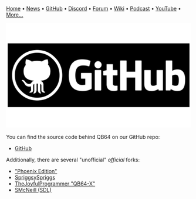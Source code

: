 [Home](https://qb64.com) • [News](news.md) • [GitHub](github.md) • [Discord](discord.md) • [Forum](forum.md) • [Wiki](wiki.md) • [Podcast](podcast.md) • [YouTube](youtube.md) • [More...](more.md)

![GitHub](images/github.png)

You can find the source code behind QB64 on our GitHub repo:

- [GitHub](https://github.com/QB64Team/qb64)

Additionally, there are several "unofficial" *official* forks:

- ["Phoenix Edition"](https://github.com/QB64-Phoenix-Edition/QB64pe/)
- [SpriggsySpriggs](https://github.com/SpriggsySpriggs/qb64)
- [TheJoyfulProgrammer "QB64-X"](github.com/TheJoyfulProgrammer/QB64-X)
- [SMcNeill (SDL)](github.com/SteveMcNeill/QB64-SDL)
